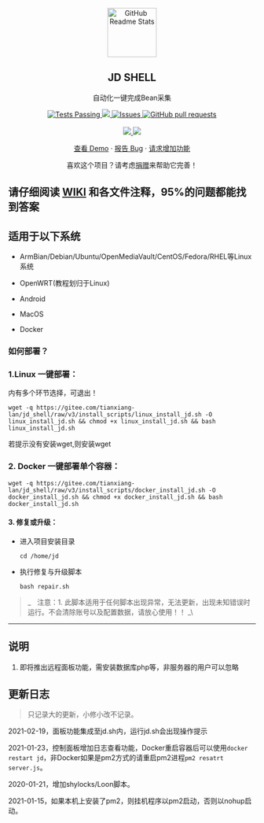 <!--
[![Readme Card](https://github-readme-stats.vercel.app/api/pin/?username=lan-tianxiang&show_icons=true&theme=radical&repo=jd_shell)](https://github.com/lan-tianxiang/jd_shell)
-->

<p align="center">
 <img width="100px" src="https://res.cloudinary.com/anuraghazra/image/upload/v1594908242/logo_ccswme.svg" align="center" alt="GitHub Readme Stats" />
 <h2 align="center">JD SHELL</h2>
 <p align="center">自动化一键完成Bean采集</p>
</p>
  <p align="center">
    <a href="https://github.com/lan-tianxiang/jd_shell/actions">
      <img alt="Tests Passing" src="https://github.com/lan-tianxiang/jd_shell/workflows/DockerHub/badge.svg" />
    </a>
    <a href="https://codecov.io/gh/lan-tianxiang/jd_shell">
      <img src="https://codecov.io/gh/lan-tianxiang/jd_shell/branch/master/graph/badge.svg" />
    </a>
    <a href="https://github.com/anuraghazra/github-readme-stats/issues">
      <img alt="Issues" src="https://img.shields.io/github/issues/lan-tianxiang/jd_shell?color=0088ff" />
    </a>
    <a href="https://github.com/anuraghazra/github-readme-stats/pulls">
      <img alt="GitHub pull requests" src="https://img.shields.io/github/issues-pr/lan-tianxiang/jd_shell?color=0088ff" />
    </a>
    <br />
    <br />
    <a href="https://a.paddle.com/v2/click/16413/119403?link=1227">
      <img src="https://img.shields.io/badge/Supported%20by-Lan%20Tian%20Xiang%20%E2%86%92-gray.svg?colorA=655BE1&colorB=4F44D6&style=for-the-badge"/>
    </a>
    <a href="https://a.paddle.com/v2/click/16413/119403?link=2345">
      <img src="https://img.shields.io/badge/Supported%20by-LXK%200301%20Scripts%20%E2%86%92-gray.svg?colorA=61c265&colorB=4CAF50&style=for-the-badge"/>
    </a>
  </p>

  <p align="center">
    <a href="#demo">查看 Demo</a>
    ·
    <a href="https://github.com/lan-tianxiang/jd_shell/issues/new/choose">报告 Bug</a>
    ·
    <a href="https://github.com/lan-tianxiang/jd_shell/issues/new/choose">请求增加功能</a>
  </p>
</p>
<p align="center">喜欢这个项目？请考虑<a href="">捐赠</a>来帮助它完善！








## 请仔细阅读 [WIKI](https://github.com/lan-tianxiang/jd_shell/wiki) 和各文件注释，95%的问题都能找到答案

## 适用于以下系统

- ArmBian/Debian/Ubuntu/OpenMediaVault/CentOS/Fedora/RHEL等Linux系统

- OpenWRT(教程划归于Linux)

- Android

- MacOS

- Docker


### 如何部署？

### 1.Linux 一键部署：
内有多个环节选择，可退出！
```shell
wget -q https://gitee.com/tianxiang-lan/jd_shell/raw/v3/install_scripts/linux_install_jd.sh -O linux_install_jd.sh && chmod +x linux_install_jd.sh && bash linux_install_jd.sh
```
若提示没有安装wget,则安装wget

### 2. Docker 一键部署单个容器：

```shell
wget -q https://gitee.com/tianxiang-lan/jd_shell/raw/v3/install_scripts/docker_install_jd.sh -O docker_install_jd.sh && chmod +x docker_install_jd.sh && bash docker_install_jd.sh
```

#### 3. 修复或升级：
- 进入项目安装目录

      cd /home/jd
- 执行修复与升级脚本

      bash repair.sh
> _ㅤ注意：1. 此脚本适用于任何脚本出现异常，无法更新，出现未知错误时运行。不会清除账号以及配置数据，请放心使用！！ _\

***

## 说明

1. 即将推出远程面板功能，需安装数据库php等，非服务器的用户可以忽略

## 更新日志

> 只记录大的更新，小修小改不记录。

2021-02-19，面板功能集成至jd.sh内，运行jd.sh会出现操作提示

2021-01-23，控制面板增加日志查看功能，Docker重启容器后可以使用`docker restart jd`，非Docker如果是pm2方式的请重启pm2进程`pm2 resatrt server.js`。

2020-01-21，增加shylocks/Loon脚本。

2021-01-15，如果本机上安装了pm2，则挂机程序以pm2启动，否则以nohup启动。
